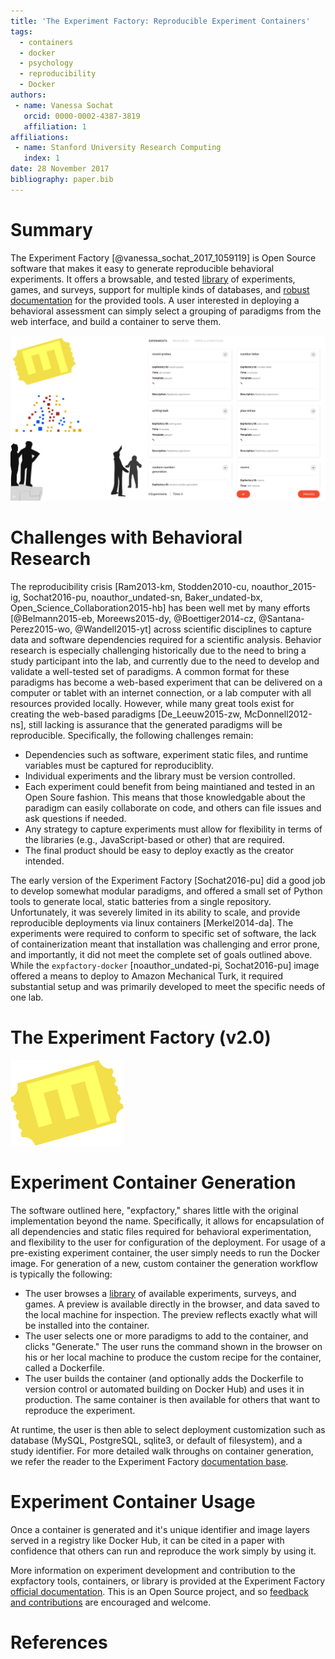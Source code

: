 ```yaml
---
title: 'The Experiment Factory: Reproducible Experiment Containers'
tags:
  - containers
  - docker
  - psychology
  - reproducibility
  - Docker
authors:
 - name: Vanessa Sochat
   orcid: 0000-0002-4387-3819
   affiliation: 1
affiliations:
 - name: Stanford University Research Computing
   index: 1
date: 28 November 2017
bibliography: paper.bib
---
```


# Summary

The Experiment Factory [@vanessa_sochat_2017_1059119] is Open Source software that makes it easy to generate reproducible behavioral experiments. It offers a browsable, and tested [library](https://expfactory.github.io/experiments/) of experiments, games, and surveys, support for multiple kinds of databases, and [robust documentation](https://expfactory.github.io/expfactory/) for the provided tools. A user interested in deploying a behavioral assessment can simply select a grouping of paradigms from the web interface, and build a container to serve them.

![img/portal.png](img/portal.png)


# Challenges with Behavioral Research

The reproducibility crisis [Ram2013-km, Stodden2010-cu, noauthor_2015-ig, Sochat2016-pu, noauthor_undated-sn, Baker_undated-bx, Open_Science_Collaboration2015-hb] has been well met by many efforts [@Belmann2015-eb, Moreews2015-dy, @Boettiger2014-cz, @Santana-Perez2015-wo, @Wandell2015-yt] across scientific disciplines to capture data and software dependencies required for a scientific analysis. Behavior research is especially challenging historically due to the need to bring a study participant into the lab, and currently due to the need to develop and validate a well-tested set of paradigms. A common format for these paradigms has become a web-based experiment that can be delivered on a computer or tablet with an internet connection, or a lab computer with all resources provided locally. However, while many great tools exist for creating the web-based paradigms [De_Leeuw2015-zw, McDonnell2012-ns], still lacking is assurance that the generated paradigms will be reproducible. Specifically, the following challenges remain:

 - Dependencies such as software, experiment static files, and runtime variables must be captured for reproduciblity.
 - Individual experiments and the library must be version controlled.
 - Each experiment could benefit from being maintianed and tested in an Open Soure fashion. This means that those knowledgable about the paradigm can easily collaborate on code, and others can file issues and ask questions if needed.
 - Any strategy to capture experiments must allow for flexibility in terms of the libraries (e.g., JavaScript-based or other) that are required.
 - The final product should be easy to deploy exactly as the creator intended.

The early version of the Experiment Factory [Sochat2016-pu] did a good job to develop somewhat modular paradigms, and offered a small set of Python tools to generate local, static batteries from a single repository. Unfortunately, it was severely limited in its ability to scale, and provide reproducible deployments via linux containers [Merkel2014-da]. The experiments were required to conform to specific set of software, the lack of containerization meant that installation was challenging and error prone, and importantly, it did not meet the complete set of goals outlined above. While the `expfactory-docker` [noauthor_undated-pi, Sochat2016-pu] image offered a means to deploy to Amazon Mechanical Turk, it required substantial setup and was primarily developed to meet the specific needs of one lab.


# The Experiment Factory (v2.0)

![img/expfactory.png](img/expfactory.png)

# Experiment Container Generation
The software outlined here, "expfactory," shares little with the original implementation beyond the name. Specifically, it allows for encapsulation of all dependencies and static files required for behavioral experimentation, and flexibility to the user for configuration of the deployment. For usage of a pre-existing experiment container, the user simply needs to run the Docker image. For generation of a new, custom container the generation workflow is typically the following:
 
 - The user browses a [library](https://expfactory.github.io/experiments/) of available experiments, surveys, and games. A preview is available directly in the browser, and data saved to the local machine for inspection. The preview reflects exactly what will be installed into the container.
 - The user selects one or more paradigms to add to the container, and clicks "Generate." The user runs the command shown in the browser on his or her local machine to produce the custom recipe for the container, called a Dockerfile.
 - The user builds the container (and optionally adds the Dockerfile to version control or automated building on Docker Hub) and uses it in production. The same container is then available for others that want to reproduce the experiment.

At runtime, the user is then able to select deployment customization such as database (MySQL, PostgreSQL, sqlite3, or default of filesystem), and a study identifier. For more detailed walk throughs on container generation, we refer the reader to the Experiment Factory [documentation base](https://www.github.com/expfactory/expfactory).


# Experiment Container Usage
Once a container is generated and it's unique identifier and image layers served in a registry like Docker Hub, it can be cited in a paper with confidence that others can run and reproduce the work simply by using it.

More information on experiment development and contribution to the expfactory tools, containers, or library is provided at the Experiment Factory  <a href="https://expfactory.github.io/expfactory/" target="_blank">official documentation</a>. This is an Open Source project, and so <a href="https://www.github.com/expfactory/expfactory/issues" target="_blank">feedback and contributions</a> are encouraged and welcome.

# References
